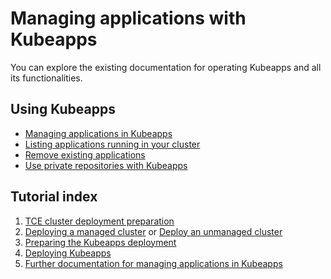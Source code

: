 # Managing applications with Kubeapps

You can explore the existing documentation for operating Kubeapps and all its functionalities.

## Using Kubeapps

- [Managing applications in Kubeapps](https://github.com/vmware-tanzu/kubeapps/blob/main/site/content/docs/latest/howto/dashboard.md#work-with-charts)
- [Listing applications running in your cluster](https://github.com/vmware-tanzu/kubeapps/blob/main/site/content/docs/latest/howto/dashboard.md#list-all-the-applications-running-in-your-cluster)
- [Remove existing applications](https://github.com/vmware-tanzu/kubeapps/blob/main/site/content/docs/latest/howto/dashboard.md#remove-existing-application-deployments)
- [Use private repositories with Kubeapps](https://github.com/vmware-tanzu/kubeapps/blob/main/site/content/docs/latest/howto/private-app-repository.md#using-a-private-repository-with-kubeapps)

## Tutorial index

1. [TCE cluster deployment preparation](./01-TCE-cluster-preparation.md)
2. [Deploying a managed cluster](./02-TCE-managed-cluster.md) or [Deploy an unmanaged cluster](./02-TCE-unmanaged-cluster.md)
3. [Preparing the Kubeapps deployment](./03-preparing-kubeapps-deployment.md)
4. [Deploying Kubeapps](./04-deploying-kubeapps.md)
5. [Further documentation for managing applications in Kubeapps](./05-managing-applications.md)
